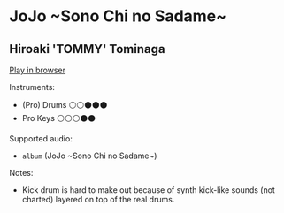 # JoJo ~Sono Chi no Sadame~

## Hiroaki 'TOMMY' Tominaga


[Play in browser](http://pages.cs.wisc.edu/~tolly/customs/?title=jojo-sono-chi-no-sadame&artist=j-rock)

Instruments:

  * (Pro) Drums ⚪️⚪️⚫️⚫️⚫️
  * Pro Keys ⚪️⚪️⚪️⚫️⚫️

Supported audio:

  * `album` (JoJo ~Sono Chi no Sadame~)

Notes:

  * Kick drum is hard to make out because of synth kick-like sounds (not charted) layered on top of the real drums.

